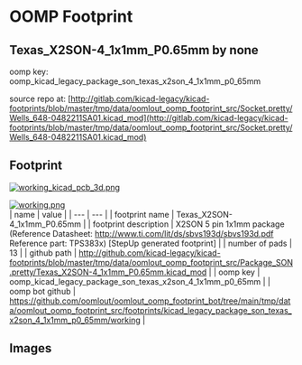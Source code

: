 # OOMP Footprint  
## Texas_X2SON-4_1x1mm_P0.65mm  by none  
  
oomp key: oomp_kicad_legacy_package_son_texas_x2son_4_1x1mm_p0_65mm  
  
source repo at: [http://gitlab.com/kicad-legacy/kicad-footprints/blob/master/tmp/data/oomlout_oomp_footprint_src/Socket.pretty/Wells_648-0482211SA01.kicad_mod](http://gitlab.com/kicad-legacy/kicad-footprints/blob/master/tmp/data/oomlout_oomp_footprint_src/Socket.pretty/Wells_648-0482211SA01.kicad_mod)  
## Footprint  
  
[![working_kicad_pcb_3d.png](working_kicad_pcb_3d_600.png)](working_kicad_pcb_3d.png)  
  
[![working.png](working_600.png)](working.png)  
| name | value | 
| --- | --- | 
| footprint name | Texas_X2SON-4_1x1mm_P0.65mm | 
| footprint description | X2SON 5 pin 1x1mm package (Reference Datasheet: http://www.ti.com/lit/ds/sbvs193d/sbvs193d.pdf Reference part: TPS383x) [StepUp generated footprint] | 
| number of pads | 13 | 
| github path | http://github.com/kicad-legacy/kicad-footprints/blob/master/tmp/data/oomlout_oomp_footprint_src/Package_SON.pretty/Texas_X2SON-4_1x1mm_P0.65mm.kicad_mod | 
| oomp key | oomp_kicad_legacy_package_son_texas_x2son_4_1x1mm_p0_65mm | 
| oomp bot github | https://github.com/oomlout/oomlout_oomp_footprint_bot/tree/main/tmp/data/oomlout_oomp_footprint_src/footprints/kicad_legacy_package_son_texas_x2son_4_1x1mm_p0_65mm/working | 
## Images  
